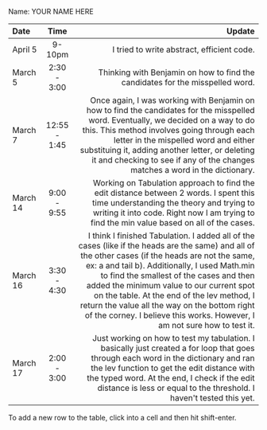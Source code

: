Name: YOUR NAME HERE

| Date     |     Time     |                                                                                                                                                                                                                                                                                                                                                                                                                                                                 Update |
|:---------|:------------:|-----------------------------------------------------------------------------------------------------------------------------------------------------------------------------------------------------------------------------------------------------------------------------------------------------------------------------------------------------------------------------------------------------------------------------------------------------------------------:|
| April 5  |    9-10pm    |                                                                                                                                                                                                                                                                                                                                                                                                                             I tried to write abstract, efficient code. |
| March 5  | 2:30 - 3:00  |                                                                                                                                                                                                                                                                                                                                                                                          Thinking with Benjamin on how to find the candidates for the misspelled word. |
| March 7  | 12:55 - 1:45 |                                                                                                           Once again, I was working with Benjamin on how to find the candidates for the misspelled word. Eventually, we decided on a way to do this. This method involves going through each letter in the mispelled word and either substituing it, adding another letter, or deleting it and checking to see if any of the changes matches a word in the dictionary. |
| March 14 | 9:00 - 9:55  |                                                                                                                                                                                                                                        Working on Tabulation approach to find the edit distance between 2 words. I spent this time understanding the theory and trying to writing it into code. Right now I am trying to find the min value based on all of the cases. |
| March 16 | 3:30 - 4:30  | I think I finished Tabulation. I added all of the cases (like if the heads are the same) and all of the other cases (if the heads are not the same, ex: a and tail b). Additionally, I used Math.min to find the smallest of the cases and then added the minimum value to our current spot on the table. At the end of the lev method, I return the value all the way on the bottom right of the corney. I believe this works. However, I am not sure how to test it. |
| March 17 | 2:00 - 3:00  |                                                                                                                                                             Just working on how to test my tabulation. I basically just created a for loop that goes through each word in the dictionary and ran the lev function to get the edit distance with the typed word. At the end, I check if the edit distance is less or equal to the threshold. I haven't tested this yet. |

To add a new row to the table, click into a cell and then hit shift-enter.